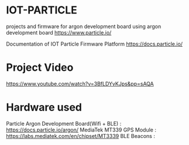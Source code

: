 # IOT-PARTICLE
projects and firmware for argon development board using argon development board
https://www.particle.io/

Documentation of IOT Particle Firmware Platform
https://docs.particle.io/


# Project Video
https://www.youtube.com/watch?v=3BfLDYvKJps&pp=sAQA


# Hardware used
Particle Argon Development Board(Wifi + BLE) : https://docs.particle.io/argon/
MediaTek MT339 GPS Module : https://labs.mediatek.com/en/chipset/MT3339
BLE Beacons :




